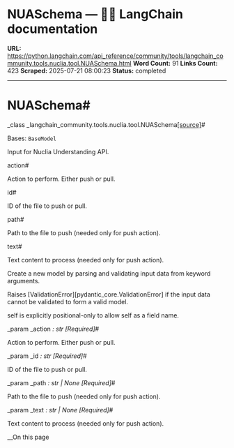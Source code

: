 # NUASchema — 🦜🔗 LangChain  documentation

**URL:** https://python.langchain.com/api_reference/community/tools/langchain_community.tools.nuclia.tool.NUASchema.html
**Word Count:** 91
**Links Count:** 423
**Scraped:** 2025-07-21 08:00:23
**Status:** completed

---

# NUASchema\#

_class _langchain\_community.tools.nuclia.tool.NUASchema[\[source\]](https://python.langchain.com/api_reference/_modules/langchain_community/tools/nuclia/tool.html#NUASchema)\#     

Bases: `BaseModel`

Input for Nuclia Understanding API.

action\#     

Action to perform. Either push or pull.

id\#     

ID of the file to push or pull.

path\#     

Path to the file to push \(needed only for push action\).

text\#     

Text content to process \(needed only for push action\).

Create a new model by parsing and validating input data from keyword arguments.

Raises \[ValidationError\]\[pydantic\_core.ValidationError\] if the input data cannot be validated to form a valid model.

self is explicitly positional-only to allow self as a field name.

_param _action _: str_ _\[Required\]_\#     

Action to perform. Either push or pull.

_param _id _: str_ _\[Required\]_\#     

ID of the file to push or pull.

_param _path _: str | None_ _\[Required\]_\#     

Path to the file to push \(needed only for push action\).

_param _text _: str | None_ _\[Required\]_\#     

Text content to process \(needed only for push action\).

__On this page